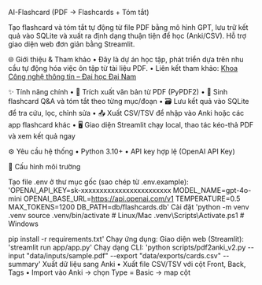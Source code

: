 AI-Flashcard (PDF → Flashcards + Tóm tắt)

Tạo flashcard và tóm tắt tự động từ file PDF bằng mô hình GPT, lưu trữ kết quả vào SQLite và xuất ra định dạng thuận tiện để học (Anki/CSV). Hỗ trợ giao diện web đơn giản bằng Streamlit.

🌐 Giới thiệu & Tham khảo
	•	Đây là dự án học tập, phát triển dựa trên nhu cầu tự động hóa việc ôn tập từ tài liệu PDF.
	•	Liên kết tham khảo: [Khoa Công nghệ thông tin – Đại học Đại Nam](https://dainam.edu.vn/vi/khoa/khoa-cong-nghe-thong-tin)

✨ Tính năng chính
	•	📄 Trích xuất văn bản từ PDF (PyPDF2)
	•	🧠 Sinh flashcard Q&A và tóm tắt theo từng mục/đoạn
	•	🗃️ Lưu kết quả vào SQLite để tra cứu, lọc, chỉnh sửa
	•	📤 Xuất CSV/TSV để nhập vào Anki hoặc các app flashcard khác
	•	🖥️ Giao diện Streamlit chạy local, thao tác kéo-thả PDF và xem kết quả ngay

⚙️ Yêu cầu hệ thống
	•	Python 3.10+
	•	API key hợp lệ (OpenAI API Key)

🔑 Cấu hình môi trường

Tạo file .env ở thư mục gốc (sao chép từ .env.example):
'OPENAI_API_KEY=sk-xxxxxxxxxxxxxxxxxxxxxxxx
MODEL_NAME=gpt-4o-mini
OPENAI_BASE_URL=https://api.openai.com/v1
TEMPERATURE=0.5
MAX_TOKENS=1200
DB_PATH=db/flashcards.db'
Cài đặt
'python -m venv .venv
source .venv/bin/activate   # Linux/Mac
.venv\Scripts\Activate.ps1  # Windows

pip install -r requirements.txt'
Chạy ứng dụng:
Giao diện web (Streamlit):
'streamlit run app/app.py'
Chạy dạng CLI:
'python scripts/pdf2anki_v2.py --input "data/inputs/sample.pdf" --export "data/exports/cards.csv" --summary'
Xuất dữ liệu sang Anki
	•	Xuất file CSV/TSV với cột Front, Back, Tags
	•	Import vào Anki → chọn Type = Basic → map cột
 
